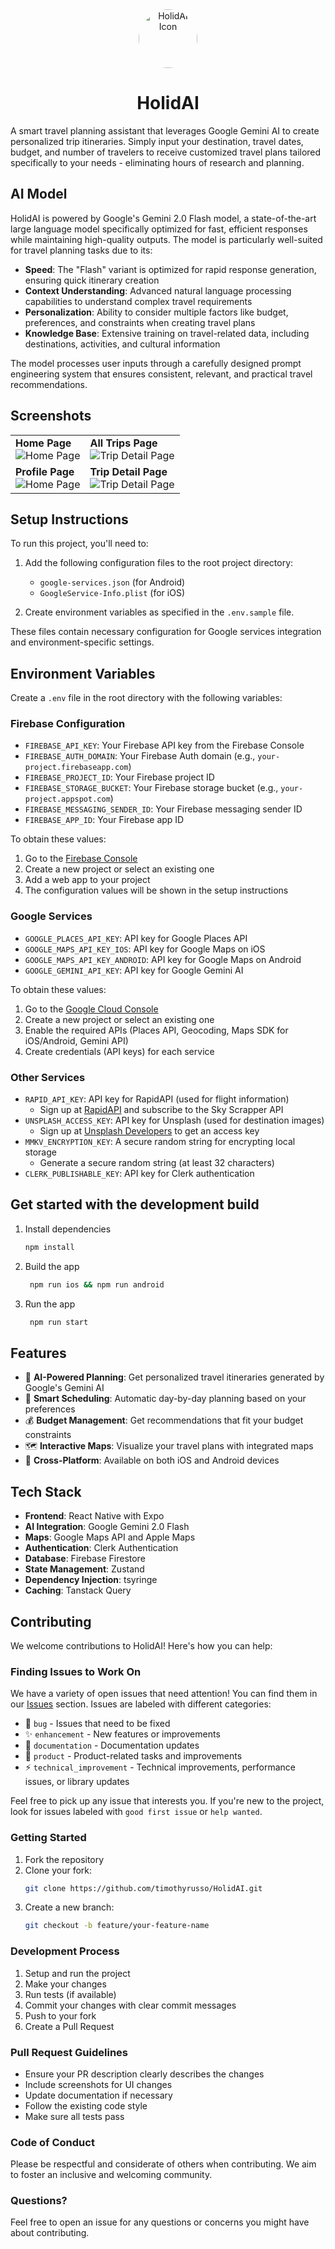 <div align="center">
        <img src="ui/assets/images/readme_icon.png" width="94" height="94" alt="HolidAI Icon" style="border-radius: 50%;">
    <h1>
            HolidAI
    </h1>
</div>

A smart travel planning assistant that leverages Google Gemini AI to create personalized trip itineraries. Simply input your destination, travel dates, budget, and number of travelers to receive customized travel plans tailored specifically to your needs - eliminating hours of research and planning.

## AI Model

HolidAI is powered by Google's Gemini 2.0 Flash model, a state-of-the-art large language model specifically optimized for fast, efficient responses while maintaining high-quality outputs. The model is particularly well-suited for travel planning tasks due to its:

- **Speed**: The "Flash" variant is optimized for rapid response generation, ensuring quick itinerary creation
- **Context Understanding**: Advanced natural language processing capabilities to understand complex travel requirements
- **Personalization**: Ability to consider multiple factors like budget, preferences, and constraints when creating travel plans
- **Knowledge Base**: Extensive training on travel-related data, including destinations, activities, and cultural information

The model processes user inputs through a carefully designed prompt engineering system that ensures consistent, relevant, and practical travel recommendations.

## Screenshots

<table>
   <tr>
      <td><strong>Home Page</strong><br><img src="wiki/images/home_page.jpeg" alt="Home Page"></td>
      <td><strong>All Trips Page</strong><br><img src="wiki/images/all_trips_page.jpeg" alt="Trip Detail Page"></td>
   </tr>
   <tr>
      <td><strong>Profile Page</strong><br><img src="wiki/images/profile_page.jpeg" alt="Home Page"></td>
      <td><strong>Trip Detail Page</strong><br><img src="wiki/images/trip_detail_page.jpeg" alt="Trip Detail Page"></td>
   </tr>
</table>

## Setup Instructions

To run this project, you'll need to:

1. Add the following configuration files to the root project directory:

   - `google-services.json` (for Android)
   - `GoogleService-Info.plist` (for iOS)

2. Create environment variables as specified in the `.env.sample` file.

These files contain necessary configuration for Google services integration and environment-specific settings.

## Environment Variables

Create a `.env` file in the root directory with the following variables:

### Firebase Configuration

- `FIREBASE_API_KEY`: Your Firebase API key from the Firebase Console
- `FIREBASE_AUTH_DOMAIN`: Your Firebase Auth domain (e.g., `your-project.firebaseapp.com`)
- `FIREBASE_PROJECT_ID`: Your Firebase project ID
- `FIREBASE_STORAGE_BUCKET`: Your Firebase storage bucket (e.g., `your-project.appspot.com`)
- `FIREBASE_MESSAGING_SENDER_ID`: Your Firebase messaging sender ID
- `FIREBASE_APP_ID`: Your Firebase app ID

To obtain these values:

1. Go to the [Firebase Console](https://console.firebase.google.com/)
2. Create a new project or select an existing one
3. Add a web app to your project
4. The configuration values will be shown in the setup instructions

### Google Services

- `GOOGLE_PLACES_API_KEY`: API key for Google Places API
- `GOOGLE_MAPS_API_KEY_IOS`: API key for Google Maps on iOS
- `GOOGLE_MAPS_API_KEY_ANDROID`: API key for Google Maps on Android
- `GOOGLE_GEMINI_API_KEY`: API key for Google Gemini AI

To obtain these values:

1. Go to the [Google Cloud Console](https://console.cloud.google.com/)
2. Create a new project or select an existing one
3. Enable the required APIs (Places API, Geocoding, Maps SDK for iOS/Android, Gemini API)
4. Create credentials (API keys) for each service

### Other Services

- `RAPID_API_KEY`: API key for RapidAPI (used for flight information)
  - Sign up at [RapidAPI](https://rapidapi.com/) and subscribe to the Sky Scrapper API
- `UNSPLASH_ACCESS_KEY`: API key for Unsplash (used for destination images)
  - Sign up at [Unsplash Developers](https://unsplash.com/developers) to get an access key
- `MMKV_ENCRYPTION_KEY`: A secure random string for encrypting local storage
  - Generate a secure random string (at least 32 characters)
- `CLERK_PUBLISHABLE_KEY`: API key for Clerk authentication

## Get started with the development build

1. Install dependencies

   ```bash
   npm install
   ```

2. Build the app

   ```bash
    npm run ios && npm run android
   ```

3. Run the app

   ```bash
    npm run start
   ```

## Features

- 🤖 **AI-Powered Planning**: Get personalized travel itineraries generated by Google's Gemini AI
- 📅 **Smart Scheduling**: Automatic day-by-day planning based on your preferences
- 💰 **Budget Management**: Get recommendations that fit your budget constraints
- 🗺️ **Interactive Maps**: Visualize your travel plans with integrated maps
- 📱 **Cross-Platform**: Available on both iOS and Android devices

## Tech Stack

- **Frontend**: React Native with Expo
- **AI Integration**: Google Gemini 2.0 Flash
- **Maps**: Google Maps API and Apple Maps
- **Authentication**: Clerk Authentication
- **Database**: Firebase Firestore
- **State Management**: Zustand
- **Dependency Injection**: tsyringe
- **Caching**: Tanstack Query

## Contributing

We welcome contributions to HolidAI! Here's how you can help:

### Finding Issues to Work On

We have a variety of open issues that need attention! You can find them in our [Issues](https://github.com/timothyrusso/HolidAI/issues) section. Issues are labeled with different categories:

- 🐛 `bug` - Issues that need to be fixed
- ✨ `enhancement` - New features or improvements
- 📝 `documentation` - Documentation updates
- 🎯 `product` - Product-related tasks and improvements
- ⚡ `technical_improvement` - Technical improvements, performance issues, or library updates

Feel free to pick up any issue that interests you. If you're new to the project, look for issues labeled with `good first issue` or `help wanted`.

### Getting Started

1. Fork the repository
2. Clone your fork:
   ```bash
   git clone https://github.com/timothyrusso/HolidAI.git
   ```
3. Create a new branch:
   ```bash
   git checkout -b feature/your-feature-name
   ```

### Development Process

1. Setup and run the project
2. Make your changes
3. Run tests (if available)
4. Commit your changes with clear commit messages
5. Push to your fork
6. Create a Pull Request

### Pull Request Guidelines

- Ensure your PR description clearly describes the changes
- Include screenshots for UI changes
- Update documentation if necessary
- Follow the existing code style
- Make sure all tests pass

### Code of Conduct

Please be respectful and considerate of others when contributing. We aim to foster an inclusive and welcoming community.

### Questions?

Feel free to open an issue for any questions or concerns you might have about contributing.
